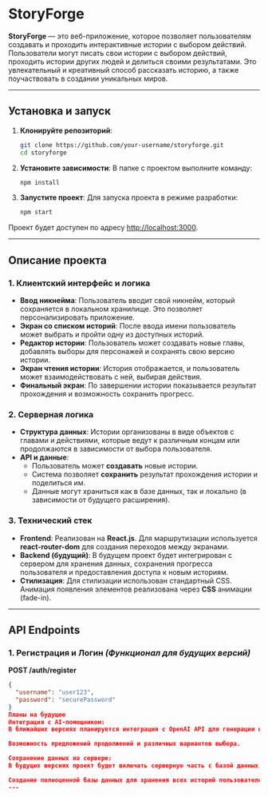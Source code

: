 # StoryForge

**StoryForge** — это веб-приложение, которое позволяет пользователям создавать и проходить интерактивные истории с выбором действий. Пользователи могут писать свои истории с выбором действий, проходить истории других людей и делиться своими результатами. Это увлекательный и креативный способ рассказать историю, а также поучаствовать в создании уникальных миров.

---

## Установка и запуск

1. **Клонируйте репозиторий**:
    ```bash
    git clone https://github.com/your-username/storyforge.git
    cd storyforge
    ```

2. **Установите зависимости**:
    В папке с проектом выполните команду:
    ```bash
    npm install
    ```

3. **Запустите проект**:
    Для запуска проекта в режиме разработки:
    ```bash
    npm start
    ```

Проект будет доступен по адресу [http://localhost:3000](http://localhost:3000).

---

## Описание проекта

### **1. Клиентский интерфейс и логика**

- **Ввод никнейма**: Пользователь вводит свой никнейм, который сохраняется в локальном хранилище. Это позволяет персонализировать приложение.
- **Экран со списком историй**: После ввода имени пользователь может выбрать и пройти одну из доступных историй.
- **Редактор истории**: Пользователь может создавать новые главы, добавлять выборы для персонажей и сохранять свою версию истории.
- **Экран чтения истории**: История отображается, и пользователь может взаимодействовать с ней, выбирая действия.
- **Финальный экран**: По завершении истории показывается результат прохождения и возможность сохранить прогресс.

### **2. Серверная логика**

- **Структура данных**: Истории организованы в виде объектов с главами и действиями, которые ведут к различным концам или продолжаются в зависимости от выбора пользователя.
- **API и данные**:
    - Пользователь может **создавать** новые истории.
    - Система позволяет **сохранить** результат прохождения истории и поделиться им.
    - Данные могут храниться как в базе данных, так и локально (в зависимости от будущего расширения).

### **3. Технический стек**

- **Frontend**: Реализован на **React.js**. Для маршрутизации используется **react-router-dom** для создания переходов между экранами.
- **Backend (будущий)**: В будущем проект будет интегрирован с сервером для хранения данных, сохранения прогресса пользователя и предоставления доступа к новым историям.
- **Стилизация**: Для стилизации использован стандартный CSS. Анимация появления элементов реализована через **CSS** анимации (fade-in).

---

## API Endpoints

### 1. **Регистрация и Логин** *(Функционал для будущих версий)*

**POST /auth/register**

```json
{
  "username": "user123",
  "password": "securePassword"
}
Планы на будущее
Интеграция с AI-помощником:
В ближайших версиях планируется интеграция с OpenAI API для генерации историй, продолжений и выбора действий для глав.

Возможность предложений продолжений и различных вариантов выбора.

Сохранение данных на сервере:
В будущих версиях проект будет включать серверную часть с базой данных, что позволит пользователям сохранять свои истории и продолжать их на других устройствах.

Создание полноценной базы данных для хранения всех историй пользователей и их результатов.
---
